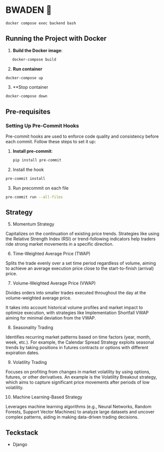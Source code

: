 # BWADEN 🚀


```sh
docker compose exec backend bash
```

## Running the Project with Docker

1. **Build the Docker image**:

```bash
   docker-compose build
```

2. **Run container**

```bash
docker-compose up
```
3. **Stop container

```sh
docker-compose down
```


## Pre-requisites

### Setting Up Pre-Commit Hooks

Pre-commit hooks are used to enforce code quality and consistency before each commit. Follow these steps to set it up:

1. **Install pre-commit**:
   ```bash
   pip install pre-commit
   ```

2. Install the hook

```sh
pre-commit install
```

3. Run precommit on each file

```sh
pre-commit run --all-files
```


## Strategy

5. Momentum Strategy

Capitalizes on the continuation of existing price trends. Strategies like using the Relative Strength Index (RSI) or trend-following indicators help traders ride strong market movements in a specific direction.

6. Time-Weighted Average Price (TWAP)

Splits the trade evenly over a set time period regardless of volume, aiming to achieve an average execution price close to the start-to-finish (arrival) price.

7. Volume-Weighted Average Price (VWAP)

Divides orders into smaller trades executed throughout the day at the volume-weighted average price.

It takes into account historical volume profiles and market impact to optimize execution, with strategies like Implementation Shortfall VWAP aiming for minimal deviation from the VWAP.

8. Seasonality Trading

Identifies recurring market patterns based on time factors (year, month, week, etc.). For example, the Calendar Spread Strategy exploits seasonal trends by taking positions in futures contracts or options with different expiration dates.

9. Volatility Trading

Focuses on profiting from changes in market volatility by using options, futures, or other derivatives. An example is the Volatility Breakout strategy, which aims to capture significant price movements after periods of low volatility.

10. Machine Learning-Based Strategy

Leverages machine learning algorithms (e.g., Neural Networks, Random Forests, Support Vector Machines) to analyze large datasets and uncover complex patterns, aiding in making data-driven trading decisions.


## Teckstack

- Django
